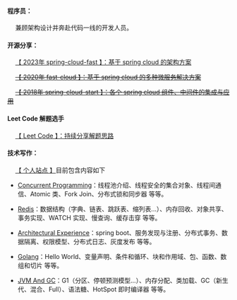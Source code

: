 #### 程序员：

&emsp; 兼顾架构设计并奔赴代码一线的开发人员。

#### 开源分享：

&emsp; [【 2023年 spring-cloud-fast 】：基于 spring cloud 的架构方案](https://gitee.com/workmartin/spring-cloud-fast)

&emsp; [~~【 2020年 fast-cloud 】：基于 spring cloud 的多种微服务解决方案~~](https://github.com/huaPeiLiang/fast-cloud)

&emsp; [~~【 2018年 spring-cloud-start 】：各个 spring cloud 组件、中间件的集成与应用~~](https://github.com/huaPeiLiang/spring-cloud-start)

#### Leet Code 解题选手

&emsp; [【 Leet Code 】：持续分享解题思路](https://leetcode-cn.com/u/martin-hua/)

#### 技术写作：

&emsp; [【 个人站点 】](https://huapeiliang.github.io/)目前包含内容如下

 - [Concurrent Programming](https://huapeiliang.github.io/category/#/Concurrent%20Programming)：线程池介绍、线程安全的集合对象、线程间通信、Atomic 类、Fork Join、分布式锁和同步器 等等。
 
 - [Redis](https://huapeiliang.github.io/category/#/Redis)：数据结构（字典、链表、跳跃表、缩列表...）、内存回收、对象共享、事务实现、WATCH 实现、慢查询、缓存击穿 等等。
 
 - [Architectural Experience](https://huapeiliang.github.io/category/#/Architectural%20Experience)：spring boot、服务发现与注册、分布式事务、数据隔离、权限模型、分布式日志、灰度发布 等等。
 
 - [Golang](https://huapeiliang.github.io/category/#/Golang)：Hello World、变量声明、条件和循环、块和作用域、包、函数、数组和切片 等等。
 
 - [JVM And GC](https://huapeiliang.github.io/category/#/JVM%20And%20GC)：G1（分区、停顿预测模型...）、内存分配、类加载、GC（新生代、混合、Full）、语法糖、HotSpot 即时编译器 等等。



